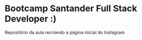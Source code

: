 # Bootcamp Santander Full Stack Developer :)

Repositório da aula recriando a página inicial do Instagram



